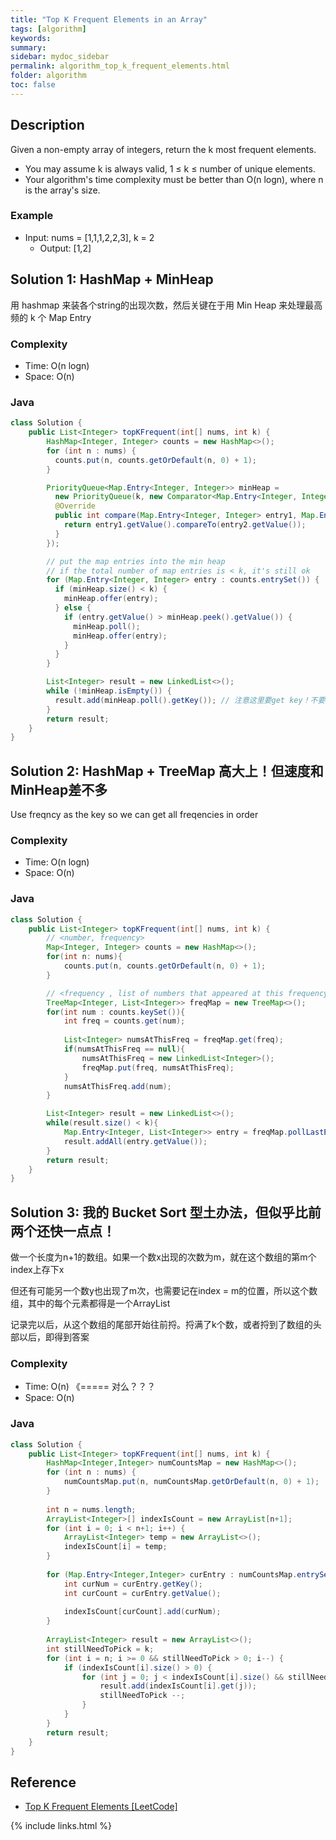 ```yaml
---
title: "Top K Frequent Elements in an Array"
tags: [algorithm]
keywords:
summary:
sidebar: mydoc_sidebar
permalink: algorithm_top_k_frequent_elements.html
folder: algorithm
toc: false
---
```


## Description
Given a non-empty array of integers, return the k most frequent elements.
* You may assume k is always valid, 1 ≤ k ≤ number of unique elements.
* Your algorithm's time complexity must be better than O(n logn), where n is the array's size.

### Example
* Input: nums = [1,1,1,2,2,3], k = 2
  * Output: [1,2]

## Solution 1: HashMap + MinHeap
用 hashmap 来装各个string的出现次数，然后关键在于用 Min Heap 来处理最高频的 k 个 Map Entry

### Complexity
* Time: O(n logn)
* Space: O(n)

### Java
```java
class Solution {
    public List<Integer> topKFrequent(int[] nums, int k) {
        HashMap<Integer, Integer> counts = new HashMap<>();
        for (int n : nums) {
          counts.put(n, counts.getOrDefault(n, 0) + 1);
        }

        PriorityQueue<Map.Entry<Integer, Integer>> minHeap = 
          new PriorityQueue(k, new Comparator<Map.Entry<Integer, Integer>>() {
          @Override
          public int compare(Map.Entry<Integer, Integer> entry1, Map.Entry<Integer, Integer> entry2) {
            return entry1.getValue().compareTo(entry2.getValue());
          }
        });

        // put the map entries into the min heap
        // if the total number of map entries is < k, it's still ok
        for (Map.Entry<Integer, Integer> entry : counts.entrySet()) {
          if (minHeap.size() < k) {
            minHeap.offer(entry);
          } else {
            if (entry.getValue() > minHeap.peek().getValue()) {
              minHeap.poll();
              minHeap.offer(entry);
            }
          }
        }

        List<Integer> result = new LinkedList<>();
        while (!minHeap.isEmpty()) {
          result.add(minHeap.poll().getKey()); // 注意这里要get key！不要getValue
        }
        return result;
    }
}
```

## Solution 2: HashMap + TreeMap 高大上！但速度和MinHeap差不多
Use freqncy as the key so we can get all freqencies in order

### Complexity
* Time: O(n logn)
* Space: O(n)

### Java
```java
class Solution {
    public List<Integer> topKFrequent(int[] nums, int k) {
        // <number, frequency>
        Map<Integer, Integer> counts = new HashMap<>();
        for(int n: nums){
            counts.put(n, counts.getOrDefault(n, 0) + 1);
        }

        // <frequency , list of numbers that appeared at this frequency>
        TreeMap<Integer, List<Integer>> freqMap = new TreeMap<>();
        for(int num : counts.keySet()){
            int freq = counts.get(num);
        
            List<Integer> numsAtThisFreq = freqMap.get(freq);
            if(numsAtThisFreq == null){
                numsAtThisFreq = new LinkedList<Integer>();
                freqMap.put(freq, numsAtThisFreq);
            }
            numsAtThisFreq.add(num);
        }

        List<Integer> result = new LinkedList<>();
        while(result.size() < k){
            Map.Entry<Integer, List<Integer>> entry = freqMap.pollLastEntry();
            result.addAll(entry.getValue());
        }
        return result;
    }
}
```

## Solution 3: 我的 Bucket Sort 型土办法，但似乎比前两个还快一点点！
做一个长度为n+1的数组。如果一个数x出现的次数为m，就在这个数组的第m个index上存下x

但还有可能另一个数y也出现了m次，也需要记在index = m的位置，所以这个数组，其中的每个元素都得是一个ArrayList

记录完以后，从这个数组的尾部开始往前捋。捋满了k个数，或者捋到了数组的头部以后，即得到答案
    
### Complexity
* Time: O(n)   《===== 对么？？？
* Space: O(n)

### Java
```java
class Solution {
    public List<Integer> topKFrequent(int[] nums, int k) {
        HashMap<Integer,Integer> numCountsMap = new HashMap<>();
        for (int n : nums) {
            numCountsMap.put(n, numCountsMap.getOrDefault(n, 0) + 1);
        }
        
        int n = nums.length;
        ArrayList<Integer>[] indexIsCount = new ArrayList[n+1];
        for (int i = 0; i < n+1; i++) {
            ArrayList<Integer> temp = new ArrayList<>();
            indexIsCount[i] = temp;
        }
        
        for (Map.Entry<Integer,Integer> curEntry : numCountsMap.entrySet()) {
            int curNum = curEntry.getKey();
            int curCount = curEntry.getValue();
            
            indexIsCount[curCount].add(curNum);
        }
        
        ArrayList<Integer> result = new ArrayList<>();
        int stillNeedToPick = k;
        for (int i = n; i >= 0 && stillNeedToPick > 0; i--) {
            if (indexIsCount[i].size() > 0) {
                for (int j = 0; j < indexIsCount[i].size() && stillNeedToPick > 0; j++) {
                    result.add(indexIsCount[i].get(j));
                    stillNeedToPick --;
                }
            }
        }
        return result;
    }
}
```

## Reference
* [Top K Frequent Elements [LeetCode]](https://leetcode.com/problems/top-k-frequent-elements/description/)

{% include links.html %}
